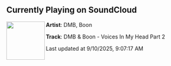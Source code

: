 ## Currently Playing on SoundCloud

[<img align="left" width="100" src="https://i1.sndcdn.com/avatars-I2nOVS5EAUsMEpbv-rIRjlA-t500x500.jpg">](https://soundcloud.com/deanmichaelburns89/dmb-boon-voices-in-my-head-part-2)

**Artist**: DMB, Boon 

**Track**: DMB & Boon - Voices In My Head Part 2

Last updated at 9/10/2025, 9:07:17 AM

